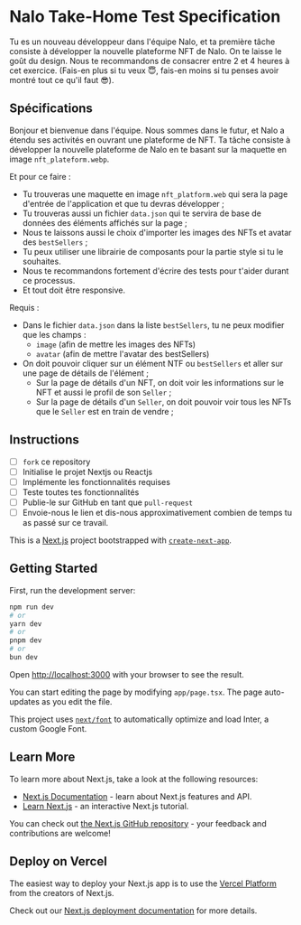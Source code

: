 # Nalo Take-Home Test Specification

Tu es un nouveau développeur dans l'équipe Nalo, et ta première tâche consiste à développer la nouvelle plateforme NFT de Nalo.
On te laisse le goût du design.
Nous te recommandons de consacrer entre 2 et 4 heures à cet exercice. (Fais-en plus si tu veux 😇, fais-en moins si tu penses avoir montré tout ce qu'il faut 😎).

## Spécifications

Bonjour et bienvenue dans l'équipe.
Nous sommes dans le futur, et Nalo a étendu ses activités en ouvrant une plateforme de NFT.
Ta tâche consiste à développer la nouvelle plateforme de Nalo en te basant sur la maquette en image `nft_plateform.webp`.

Et pour ce faire :

- Tu trouveras une maquette en image `nft_platform.web` qui sera la page d'entrée de l'application et que tu devras développer ;
- Tu trouveras aussi un fichier `data.json` qui te servira de base de données des éléments affichés sur la page ;
- Nous te laissons aussi le choix d'importer les images des NFTs et avatar des `bestSellers` ;
- Tu peux utiliser une librairie de composants pour la partie style si tu le souhaites.
- Nous te recommandons fortement d'écrire des tests pour t'aider durant ce processus.
- Et tout doit être responsive.

Requis :

- Dans le fichier `data.json` dans la liste `bestSellers`, tu ne peux modifier que les champs :
  - `image` (afin de mettre les images des NFTs)
  - `avatar` (afin de mettre l'avatar des bestSellers)
- On doit pouvoir cliquer sur un élément NTF ou `bestSellers` et aller sur une page de détails de l'élément ;
  - Sur la page de détails d'un NFT, on doit voir les informations sur le NFT et aussi le profil de son `Seller` ;
  - Sur la page de détails d'un `Seller`, on doit pouvoir voir tous les NFTs que le `Seller` est en train de vendre ;

## Instructions

- [ ] `fork` ce repository
- [ ] Initialise le projet Nextjs ou Reactjs
- [ ] Implémente les fonctionnalités requises
- [ ] Teste toutes tes fonctionnalités
- [ ] Publie-le sur GitHub en tant que `pull-request`
- [ ] Envoie-nous le lien et dis-nous approximativement combien de temps tu as passé sur ce travail.

This is a [Next.js](https://nextjs.org/) project bootstrapped with [`create-next-app`](https://github.com/vercel/next.js/tree/canary/packages/create-next-app).

## Getting Started

First, run the development server:

```bash
npm run dev
# or
yarn dev
# or
pnpm dev
# or
bun dev
```

Open [http://localhost:3000](http://localhost:3000) with your browser to see the result.

You can start editing the page by modifying `app/page.tsx`. The page auto-updates as you edit the file.

This project uses [`next/font`](https://nextjs.org/docs/basic-features/font-optimization) to automatically optimize and load Inter, a custom Google Font.

## Learn More

To learn more about Next.js, take a look at the following resources:

- [Next.js Documentation](https://nextjs.org/docs) - learn about Next.js features and API.
- [Learn Next.js](https://nextjs.org/learn) - an interactive Next.js tutorial.

You can check out [the Next.js GitHub repository](https://github.com/vercel/next.js/) - your feedback and contributions are welcome!

## Deploy on Vercel

The easiest way to deploy your Next.js app is to use the [Vercel Platform](https://vercel.com/new?utm_medium=default-template&filter=next.js&utm_source=create-next-app&utm_campaign=create-next-app-readme) from the creators of Next.js.

Check out our [Next.js deployment documentation](https://nextjs.org/docs/deployment) for more details.
